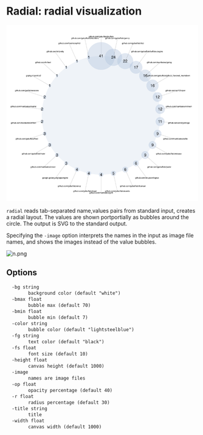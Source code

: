 # Radial: radial visualization

![b.png](b.png)

```radial``` reads tab-separated name,values pairs from standard input, creates a radial layout.
The values are shown portportially as bubbles around the circle.  The output is SVG to the standard output.

Specifying the ```-image``` option interprets the names in the input as image file names,
and shows the images instead of the value bubbles.

![n.png](n.png)

## Options

```
  -bg string
    	background color (default "white")
  -bmax float
    	bubble max (default 70)
  -bmin float
    	bubble min (default 7)
  -color string
    	bubble color (default "lightsteelblue")
  -fg string
    	text color (default "black")
  -fs float
    	font size (default 10)
  -height float
    	canvas height (default 1000)
  -image
    	names are image files
  -op float
    	opacity percentage (default 40)
  -r float
    	radius percentage (default 30)
  -title string
    	title
  -width float
    	canvas width (default 1000)
```